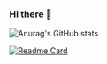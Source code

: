 ### Hi there 👋

<!--
**newstars/newstars** is a ✨ _special_ ✨ repository because its `README.md` (this file) appears on your GitHub profile.

Here are some ideas to get you started:

- 🔭 I’m currently working on ...
- 🌱 I’m currently learning ...
- 👯 I’m looking to collaborate on ...
- 🤔 I’m looking for help with ...
- 💬 Ask me about ...
- 📫 How to reach me: ...
- 😄 Pronouns: ...
- ⚡ Fun fact: ...
-->
![Anurag's GitHub stats](https://github-readme-stats.vercel.app/api?username=newstars&show_icons=true&theme=radical)

[![Readme Card](https://github-readme-stats.vercel.app/api/pin/?username=newstars&repo=github-readme-stats)](https://github.com/anuraghazra/github-readme-stats)
